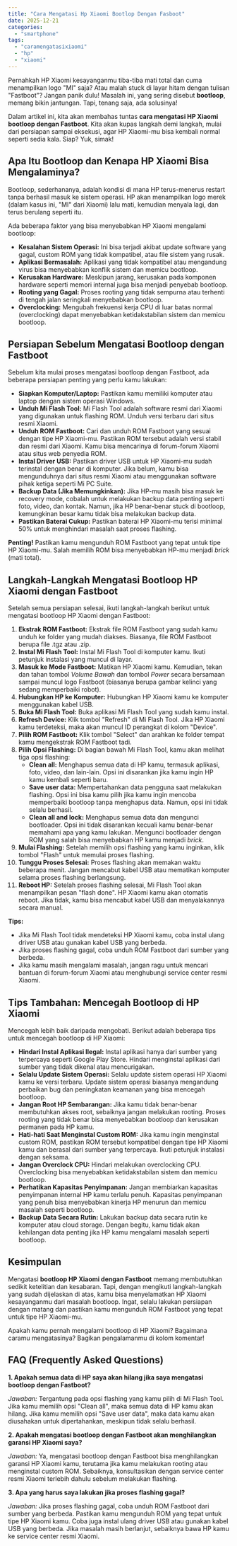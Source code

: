 ```yaml
---
title: "Cara Mengatasi Hp Xiaomi Bootlop Dengan Fasboot"
date: 2025-12-21
categories: 
  - "smartphone"
tags: 
  - "caramengatasixiaomi"
  - "hp"
  - "xiaomi"
---
```


Pernahkah HP Xiaomi kesayanganmu tiba-tiba mati total dan cuma menampilkan logo "MI" saja? Atau malah stuck di layar hitam dengan tulisan "Fastboot"? Jangan panik dulu! Masalah ini, yang sering disebut **bootloop**, memang bikin jantungan. Tapi, tenang saja, ada solusinya!

Dalam artikel ini, kita akan membahas tuntas **cara mengatasi HP Xiaomi bootloop dengan Fastboot**. Kita akan kupas langkah demi langkah, mulai dari persiapan sampai eksekusi, agar HP Xiaomi-mu bisa kembali normal seperti sedia kala. Siap? Yuk, simak!

## Apa Itu Bootloop dan Kenapa HP Xiaomi Bisa Mengalaminya?

Bootloop, sederhananya, adalah kondisi di mana HP terus-menerus restart tanpa berhasil masuk ke sistem operasi. HP akan menampilkan logo merek (dalam kasus ini, "MI" dari Xiaomi) lalu mati, kemudian menyala lagi, dan terus berulang seperti itu.

Ada beberapa faktor yang bisa menyebabkan HP Xiaomi mengalami bootloop:

- **Kesalahan Sistem Operasi:** Ini bisa terjadi akibat update software yang gagal, custom ROM yang tidak kompatibel, atau file sistem yang rusak.
- **Aplikasi Bermasalah:** Aplikasi yang tidak kompatibel atau mengandung virus bisa menyebabkan konflik sistem dan memicu bootloop.
- **Kerusakan Hardware:** Meskipun jarang, kerusakan pada komponen hardware seperti memori internal juga bisa menjadi penyebab bootloop.
- **Rooting yang Gagal:** Proses rooting yang tidak sempurna atau terhenti di tengah jalan seringkali menyebabkan bootloop.
- **Overclocking:** Mengubah frekuensi kerja CPU di luar batas normal (overclocking) dapat menyebabkan ketidakstabilan sistem dan memicu bootloop.

## Persiapan Sebelum Mengatasi Bootloop dengan Fastboot

Sebelum kita mulai proses mengatasi bootloop dengan Fastboot, ada beberapa persiapan penting yang perlu kamu lakukan:

- **Siapkan Komputer/Laptop:** Pastikan kamu memiliki komputer atau laptop dengan sistem operasi Windows.
- **Unduh Mi Flash Tool:** Mi Flash Tool adalah software resmi dari Xiaomi yang digunakan untuk flashing ROM. Unduh versi terbaru dari situs resmi Xiaomi.
- **Unduh ROM Fastboot:** Cari dan unduh ROM Fastboot yang sesuai dengan tipe HP Xiaomi-mu. Pastikan ROM tersebut adalah versi stabil dan resmi dari Xiaomi. Kamu bisa mencarinya di forum-forum Xiaomi atau situs web penyedia ROM.
- **Instal Driver USB:** Pastikan driver USB untuk HP Xiaomi-mu sudah terinstal dengan benar di komputer. Jika belum, kamu bisa mengunduhnya dari situs resmi Xiaomi atau menggunakan software pihak ketiga seperti Mi PC Suite.
- **Backup Data (Jika Memungkinkan):** Jika HP-mu masih bisa masuk ke recovery mode, cobalah untuk melakukan backup data penting seperti foto, video, dan kontak. Namun, jika HP benar-benar stuck di bootloop, kemungkinan besar kamu tidak bisa melakukan backup data.
- **Pastikan Baterai Cukup:** Pastikan baterai HP Xiaomi-mu terisi minimal 50% untuk menghindari masalah saat proses flashing.

**Penting!** Pastikan kamu mengunduh ROM Fastboot yang tepat untuk tipe HP Xiaomi-mu. Salah memilih ROM bisa menyebabkan HP-mu menjadi _brick_ (mati total).

## Langkah-Langkah Mengatasi Bootloop HP Xiaomi dengan Fastboot

Setelah semua persiapan selesai, ikuti langkah-langkah berikut untuk mengatasi bootloop HP Xiaomi dengan Fastboot:

1. **Ekstrak ROM Fastboot:** Ekstrak file ROM Fastboot yang sudah kamu unduh ke folder yang mudah diakses. Biasanya, file ROM Fastboot berupa file .tgz atau .zip.
2. **Instal Mi Flash Tool:** Instal Mi Flash Tool di komputer kamu. Ikuti petunjuk instalasi yang muncul di layar.
3. **Masuk ke Mode Fastboot:** Matikan HP Xiaomi kamu. Kemudian, tekan dan tahan tombol _Volume Bawah_ dan tombol _Power_ secara bersamaan sampai muncul logo Fastboot (biasanya berupa gambar kelinci yang sedang memperbaiki robot).
4. **Hubungkan HP ke Komputer:** Hubungkan HP Xiaomi kamu ke komputer menggunakan kabel USB.
5. **Buka Mi Flash Tool:** Buka aplikasi Mi Flash Tool yang sudah kamu instal.
6. **Refresh Device:** Klik tombol "Refresh" di Mi Flash Tool. Jika HP Xiaomi kamu terdeteksi, maka akan muncul ID perangkat di kolom "Device".
7. **Pilih ROM Fastboot:** Klik tombol "Select" dan arahkan ke folder tempat kamu mengekstrak ROM Fastboot tadi.
8. **Pilih Opsi Flashing:** Di bagian bawah Mi Flash Tool, kamu akan melihat tiga opsi flashing:
    - **Clean all:** Menghapus semua data di HP kamu, termasuk aplikasi, foto, video, dan lain-lain. Opsi ini disarankan jika kamu ingin HP kamu kembali seperti baru.
    - **Save user data:** Mempertahankan data pengguna saat melakukan flashing. Opsi ini bisa kamu pilih jika kamu ingin mencoba memperbaiki bootloop tanpa menghapus data. Namun, opsi ini tidak selalu berhasil.
    - **Clean all and lock:** Menghapus semua data dan mengunci bootloader. Opsi ini tidak disarankan kecuali kamu benar-benar memahami apa yang kamu lakukan. Mengunci bootloader dengan ROM yang salah bisa menyebabkan HP kamu menjadi _brick_.
9. **Mulai Flashing:** Setelah memilih opsi flashing yang kamu inginkan, klik tombol "Flash" untuk memulai proses flashing.
10. **Tunggu Proses Selesai:** Proses flashing akan memakan waktu beberapa menit. Jangan mencabut kabel USB atau mematikan komputer selama proses flashing berlangsung.
11. **Reboot HP:** Setelah proses flashing selesai, Mi Flash Tool akan menampilkan pesan "flash done". HP Xiaomi kamu akan otomatis reboot. Jika tidak, kamu bisa mencabut kabel USB dan menyalakannya secara manual.

**Tips:**

- Jika Mi Flash Tool tidak mendeteksi HP Xiaomi kamu, coba instal ulang driver USB atau gunakan kabel USB yang berbeda.
- Jika proses flashing gagal, coba unduh ROM Fastboot dari sumber yang berbeda.
- Jika kamu masih mengalami masalah, jangan ragu untuk mencari bantuan di forum-forum Xiaomi atau menghubungi service center resmi Xiaomi.

## Tips Tambahan: Mencegah Bootloop di HP Xiaomi

Mencegah lebih baik daripada mengobati. Berikut adalah beberapa tips untuk mencegah bootloop di HP Xiaomi:

- **Hindari Instal Aplikasi Ilegal:** Instal aplikasi hanya dari sumber yang terpercaya seperti Google Play Store. Hindari menginstal aplikasi dari sumber yang tidak dikenal atau mencurigakan.
- **Selalu Update Sistem Operasi:** Selalu update sistem operasi HP Xiaomi kamu ke versi terbaru. Update sistem operasi biasanya mengandung perbaikan bug dan peningkatan keamanan yang bisa mencegah bootloop.
- **Jangan Root HP Sembarangan:** Jika kamu tidak benar-benar membutuhkan akses root, sebaiknya jangan melakukan rooting. Proses rooting yang tidak benar bisa menyebabkan bootloop dan kerusakan permanen pada HP kamu.
- **Hati-hati Saat Menginstal Custom ROM:** Jika kamu ingin menginstal custom ROM, pastikan ROM tersebut kompatibel dengan tipe HP Xiaomi kamu dan berasal dari sumber yang terpercaya. Ikuti petunjuk instalasi dengan seksama.
- **Jangan Overclock CPU:** Hindari melakukan overclocking CPU. Overclocking bisa menyebabkan ketidakstabilan sistem dan memicu bootloop.
- **Perhatikan Kapasitas Penyimpanan:** Jangan membiarkan kapasitas penyimpanan internal HP kamu terlalu penuh. Kapasitas penyimpanan yang penuh bisa menyebabkan kinerja HP menurun dan memicu masalah seperti bootloop.
- **Backup Data Secara Rutin:** Lakukan backup data secara rutin ke komputer atau cloud storage. Dengan begitu, kamu tidak akan kehilangan data penting jika HP kamu mengalami masalah seperti bootloop.

## Kesimpulan

Mengatasi **bootloop HP Xiaomi dengan Fastboot** memang membutuhkan sedikit ketelitian dan kesabaran. Tapi, dengan mengikuti langkah-langkah yang sudah dijelaskan di atas, kamu bisa menyelamatkan HP Xiaomi kesayanganmu dari masalah bootloop. Ingat, selalu lakukan persiapan dengan matang dan pastikan kamu mengunduh ROM Fastboot yang tepat untuk tipe HP Xiaomi-mu.

Apakah kamu pernah mengalami bootloop di HP Xiaomi? Bagaimana caramu mengatasinya? Bagikan pengalamanmu di kolom komentar!

## FAQ (Frequently Asked Questions)

**1\. Apakah semua data di HP saya akan hilang jika saya mengatasi bootloop dengan Fastboot?**

_Jawaban:_ Tergantung pada opsi flashing yang kamu pilih di Mi Flash Tool. Jika kamu memilih opsi "Clean all", maka semua data di HP kamu akan hilang. Jika kamu memilih opsi "Save user data", maka data kamu akan diusahakan untuk dipertahankan, meskipun tidak selalu berhasil.

**2\. Apakah mengatasi bootloop dengan Fastboot akan menghilangkan garansi HP Xiaomi saya?**

_Jawaban:_ Ya, mengatasi bootloop dengan Fastboot bisa menghilangkan garansi HP Xiaomi kamu, terutama jika kamu melakukan rooting atau menginstal custom ROM. Sebaiknya, konsultasikan dengan service center resmi Xiaomi terlebih dahulu sebelum melakukan flashing.

**3\. Apa yang harus saya lakukan jika proses flashing gagal?**

_Jawaban:_ Jika proses flashing gagal, coba unduh ROM Fastboot dari sumber yang berbeda. Pastikan kamu mengunduh ROM yang tepat untuk tipe HP Xiaomi kamu. Coba juga instal ulang driver USB atau gunakan kabel USB yang berbeda. Jika masalah masih berlanjut, sebaiknya bawa HP kamu ke service center resmi Xiaomi.
